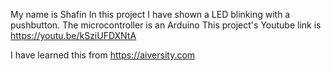 My name is Shafin
In this project I have shown a LED blinking with a pushbutton. 
The microcontroller is an Arduino
This project's Youtube link is https://youtu.be/kSziUFDXNtA

I have learned this from https://aiversity.com

